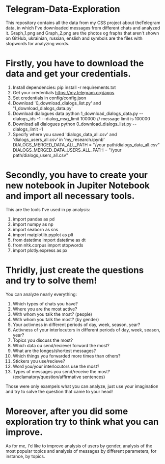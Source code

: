# Telegram-Data-Exploration
This repository contains all the data from my CSS project about theTelegram data, in which I've downloaded messages from different chats and analyzed it. 
Graph_1.png and Graph_2.png are the photos og fraphs that aren't shown on GitHub, ukrainian, russian, enslish and symbols are the files with stopwords for analyzing words. 

# Firstly, you have to download the data and get your credentials.
1. Install dependencies: pip install -r requirements.txt
2. Get your credentials https://my.telegram.org/apps
3. Set credentials in config/config.json
4. Download '0_download_dialogs_list.py' and '1_download_dialogs_data.py'
5. Download dialogues data python 1_download_dialogs_data.py --dialogs_ids -1 --dialog_msg_limit 100000 // message limit is 100000
6. Download all dialogues python 0_download_dialogs_list.py --dialogs_limit -1 
7. Specify where you saved 'dialogs_data_all.csv' and 'dialogs_users_all.csv' in 'my_research.ipynb'
DIALOGS_MERGED_DATA_ALL_PATH = "/your path/dialogs_data_all.csv"
DIALOGS_MERGED_DATA_USERS_ALL_PATH = "/your path/dialogs_users_all.csv"

# Secondly, you have to create your new notebook in Jupiter Notebook and import all necessary tools.
This are the tools I've used in py analysis:
1. import pandas as pd
2. import numpy as np
3. import seaborn as sns
4. import matplotlib.pyplot as plt
5. from datetime import datetime as dt
6. from nltk.corpus import stopwords
7. import plotly.express as px

# Thridly, just create the questions and try to solve them!
You can analyze nearly everything:
1. Which types of chats you have?
2. Where you are the most active?
3. With whom you talk the most? (people)
4. With whom you talk the most? (by gender)
5. Your activness in different periods of day, week, season, year?
6. Activness of your interlocutors in different periods of day, week, season, year?
7. Topics you discuss the most?
8. Which data ou send/recieve/ forward the most?
9. What are the longes/shortest messages?
10. Which things you forwarded more times than others?
11. Stickers you use/recieve?
12. Word you/your interlocutors use the most?
13. Types of messages you send/receive the most? (exclamatory/question/affirmative sentences)

Those were only exampels what you can analyze, just use your imagination and try to solve the question that came to your head!

# Moreover, after you did some exploration try to think what you can improve.
As for me, I'd like to improve analysis of users by gender, analysis of the most popular topics and analysis of messages by different parameters, for instance, by topics.
